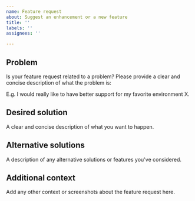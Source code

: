 ```yaml
---
name: Feature request
about: Suggest an enhancement or a new feature
title: ''
labels: ''
assignees: ''

---
```


## Problem

Is your feature request related to a problem? Please provide a clear and concise description of what the problem is:

E.g. I would really like to have better support for my favorite environment X.

## Desired solution

A clear and concise description of what you want to happen.

## Alternative solutions

A description of any alternative solutions or features you've considered.

## Additional context

Add any other context or screenshots about the feature request here.
